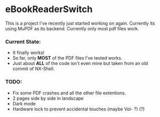 # eBookReaderSwitch

This is a project I've recently just started working on again. Currently its using MuPDF as its backend. Currently only most pdf files work.

### Current State:
* It finally works!
* So far, only **MOST** of the PDF files I've tested works.
* Just about **ALL** of the code isn't even mine but taken from an old commit of NX-Shell.

### TODO:
* Fix some PDF crashes and all the other file extentions.
* 2 pages side by side in landscape
* Dark mode
* Hardware lock to prevent accidental touches (maybe Vol- ?) (?)
